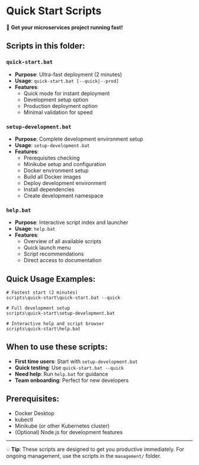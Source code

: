 # Quick Start Scripts

🚀 **Get your microservices project running fast!**

## Scripts in this folder:

### `quick-start.bat`
- **Purpose**: Ultra-fast deployment (2 minutes)
- **Usage**: `quick-start.bat [--quick|--prod]`
- **Features**: 
  - Quick mode for instant deployment
  - Development setup option
  - Production deployment option
  - Minimal validation for speed

### `setup-development.bat`
- **Purpose**: Complete development environment setup
- **Usage**: `setup-development.bat`
- **Features**:
  - Prerequisites checking
  - Minikube setup and configuration
  - Docker environment setup
  - Build all Docker images
  - Deploy development environment
  - Install dependencies
  - Create development namespace

### `help.bat`
- **Purpose**: Interactive script index and launcher
- **Usage**: `help.bat`
- **Features**:
  - Overview of all available scripts
  - Quick launch menu
  - Script recommendations
  - Direct access to documentation

## Quick Usage Examples:

```batch
# Fastest start (2 minutes)
scripts\quick-start\quick-start.bat --quick

# Full development setup
scripts\quick-start\setup-development.bat

# Interactive help and script browser
scripts\quick-start\help.bat
```

## When to use these scripts:

- **First time users**: Start with `setup-development.bat`
- **Quick testing**: Use `quick-start.bat --quick`
- **Need help**: Run `help.bat` for guidance
- **Team onboarding**: Perfect for new developers

## Prerequisites:
- Docker Desktop
- kubectl
- Minikube (or other Kubernetes cluster)
- (Optional) Node.js for development features

---
💡 **Tip**: These scripts are designed to get you productive immediately. For ongoing management, use the scripts in the `management/` folder.
